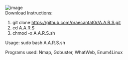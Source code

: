 ![image](https://user-images.githubusercontent.com/86436966/136193113-20279c05-ff22-4a88-9146-b20f8db97d4a.png)\
Download Instructions:
1. git clone https://github.com/praecantat0r/A.A.R.S.git
2. cd A.A.R.S
3. chmod -x A.A.R.S.sh

Usage:
sudo bash A.A.R.S.sh <ip>

Programs used:
Nmap, Gobuster, WhatWeb, Enum4Linux
